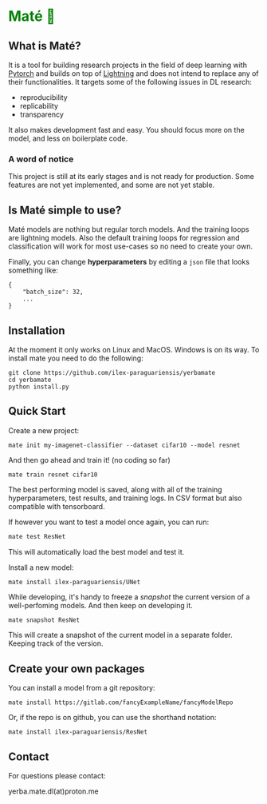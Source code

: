 <h1 style="color:green"><span style="color:green">Maté 🧉</span></h1>

## What is Maté?
It is a tool for building research projects in the field of deep learning with [Pytorch](https://pytorch.org/) and builds on top of [Lightning](https://www.pytorchlightning.ai/) and does not intend to replace any of their functionalities. It targets some of the following issues in DL research:

- reproducibility
- replicability
- transparency

It also makes development fast and easy. You should focus more on the model, and less on boilerplate code.

### A word of notice
This project is still at its early stages and is not ready for production. Some features are not yet implemented, and some are not yet stable.


## Is Maté simple to use?
Maté models are nothing but regular torch models. And the training loops are lightning models. Also the default training loops for regression and classification will work for most use-cases so no need to create your own.

Finally, you can change **hyperparameters** by editing a `json` file that looks something like:
```
{
	"batch_size": 32,
	...
}
```

## Installation

At the moment it only works on Linux and MacOS. Windows is on its way. To install mate you need to do the following:
```
git clone https://github.com/ilex-paraguariensis/yerbamate 
cd yerbamate
python install.py
```

## Quick Start
Create a new project:
```
mate init my-imagenet-classifier --dataset cifar10 --model resnet
```
And then go ahead and train it! (no coding so far)
```
mate train resnet cifar10 
```
The best performing model is saved, along with all of the training hyperparameters, test results, and training logs. In CSV format but also compatible with tensorboard.


If however you want to test a model once again, you can run:
```bash
mate test ResNet
```
This will automatically load the best model and test it.


Install a new model:
```bash
mate install ilex-paraguariensis/UNet
```


While developing, it's handy to freeze a *snapshot* the current version of a well-perfoming models. And then keep on developing it.
```
mate snapshot ResNet
```
This will create a snapshot of the current model in a separate folder. Keeping track of the version.

## Create your own packages

You can install a model from a git repository:

```
mate install https://gitlab.com/fancyExampleName/fancyModelRepo
````
Or, if the repo is on github, you can use the shorthand notation:

```
mate install ilex-paraguariensis/ResNet
```

## Contact

For questions please contact:

yerba.mate.dl(at)proton.me
